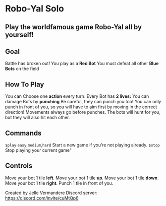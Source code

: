 # Robo-Yal Solo

## Play the worldfamous game **Robo-Yal** all by yourself!

## Goal
Battle has broken out!
You play as a **Red Bot** 
You must defeat all other **Blue Bots** on the field

## How To Play

You can Choose one **action** every turn.
Every Bot has **2 lives:** 
You can damage Bots by **punching** 
Be careful, they can punch you too!
You can only punch in front of you, so you will have to aim first by moving in the correct direction!
Movements always go before punches. The bots will hunt for you, but they will also hit each other.

## Commands
``$play`` ``easy``,``medium``,``hard``  Start a new game if you're not playing already. 
``$stop``  Stop playing your current game"

## Controls
Move your bot 1 tile **left**.
Move your bot 1 tile **up**.
Move your bot 1 tile **down**.
Move your bot 1 tile **right**.
Punch 1 tile in front of you.

Created by Jelle Vermandere
Discord server:  https://discord.com/invite/cuMtQp6
